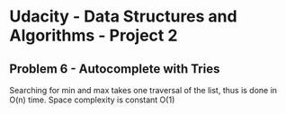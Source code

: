 # Udacity - Data Structures and Algorithms - Project 2

## Problem 6 - Autocomplete with Tries

Searching for min and max takes one traversal of the list, thus is done in O(n) time. Space complexity is constant O(1)




